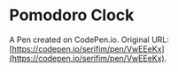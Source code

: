 # Pomodoro Clock

A Pen created on CodePen.io. Original URL: [https://codepen.io/serifim/pen/VwEEeKx](https://codepen.io/serifim/pen/VwEEeKx).

